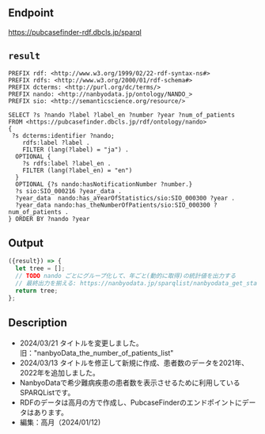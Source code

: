 ## Endpoint

https://pubcasefinder-rdf.dbcls.jp/sparql

## `result` 
```sparql
PREFIX rdf: <http://www.w3.org/1999/02/22-rdf-syntax-ns#>
PREFIX rdfs: <http://www.w3.org/2000/01/rdf-schema#>
PREFIX dcterms: <http://purl.org/dc/terms/>
PREFIX nando: <http://nanbyodata.jp/ontology/NANDO_>
PREFIX sio: <http://semanticscience.org/resource/>

SELECT ?s ?nando ?label ?label_en ?number ?year ?num_of_patients
FROM <https://pubcasefinder.dbcls.jp/rdf/ontology/nando>
{
 ?s dcterms:identifier ?nando;
    rdfs:label ?label .
    FILTER (lang(?label) = "ja") .
  OPTIONAL {
    ?s rdfs:label ?label_en .
    FILTER (lang(?label_en) = "en")
  }
  OPTIONAL {?s nando:hasNotificationNumber ?number.}
  ?s sio:SIO_000216 ?year_data .
  ?year_data  nando:has_aYearOfStatistics/sio:SIO_000300 ?year .
  ?year_data nando:has_theNumberOfPatients/sio:SIO_000300 ?num_of_patients .
} ORDER BY ?nando ?year
```
## Output

```javascript
({result}) => {
  let tree = [];
  // TODO nando ごとにグループ化して、年ごと(動的に取得)の統計値を出力する
  // 最終出力を揃える: https://nanbyodata.jp/sparqlist/nanbyodata_get_stats_on_patient_number
  return tree;
};

```
## Description
- 2024/03/21 タイトルを変更しました。旧："nanbyoData_the_number_of_patients_list"
- 2024/03/13 タイトルを修正して新規に作成、患者数のデータを2021年、2022年を追加しました。
- NanbyoDataで希少難病疾患の患者数を表示させるために利用しているSPARQListです。
- RDFのデータは高月の方で作成し、PubcaseFinderのエンドポイントにデータはあります。
- 編集：高月（2024/01/12)
